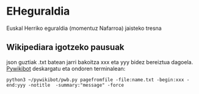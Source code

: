 # EHeguraldia
Euskal Herriko eguraldia (momentuz Nafarroa) jaisteko tresna

## Wikipediara igotzeko pausuak
json guztiak .txt batean jarri bakoitza xxx eta yyy bidez bereiztua dagoela. [Pywikibot](https://www.mediawiki.org/wiki/Manual:Pywikibot/Installation) deskargatu eta ondoren terminalean:
```
python3 ~/pywikibot/pwb.py pagefromfile -file:name.txt -begin:xxx -end:yyy -notitle  -summary:"message" -force
```
